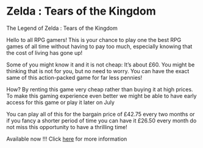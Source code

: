 # Zelda : Tears of the Kingdom
The Legend of Zelda : Tears of the Kingdom

Hello to all RPG gamers! This is your chance to play one the best RPG games of all time without having to pay too much, 
especially knowing that the cost of living has gone up!

Some of you might know it and it is not 
cheap: It’s about £60. You might be thinking that is not for you, but no need to worry.
You can have the exact same of this action-packed game for far less pennies! 

How? By renting this game very cheap rather than buying it at high prices.
To make this gaming experience even better we might be able to have early access for this game or
play it later on July

You can play all of this for the bargain price of £42.75 every two months or if you fancy a shorter period of time you can have it £26.50 every month do not miss this opportunity to have a thrilling time!

Available now !!! Click [here](Zelda2info.md) for more information
